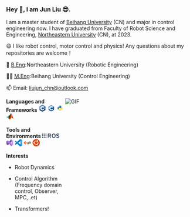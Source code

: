 ### Hey 👋, I am Jun Liu 😎.

I am a master student of  <a href="https://www.buaa.edu.cn/">Beihang University</a> (CN) and major in control engineering now. I have graduated from Faculty of Robot Science and Engineering,  <a href="https://www.neu.edu.cn/">Northeastern University</a> (CN), at 2023.

😄 I like robot control, motor control and physics! Any questions about my repositories are welcome！

🏫 [B.Eng](http://english.neu.edu.cn/):Northeastern University (Robotic Engineering)

👨‍🎓 [M.Eng](http://https://ev.buaa.edu.cn/):Beihang University (Control Engineering)

📫 Email: liujun_chn@outlook.com

<img align="right" alt="GIF" src="image/pleguin.gif?raw=true" width="343" height="270"/>

**Languages and Frameworks**
<code><img height="20" src="https://raw.githubusercontent.com/github/explore/80688e429a7d4ef2fca1e82350fe8e3517d3494d/topics/cpp/cpp.png" alt="C++"></code>
<code><img height="20" src="https://raw.githubusercontent.com/github/explore/80688e429a7d4ef2fca1e82350fe8e3517d3494d/topics/c/c.png" alt="C"></code>
<code><img height="20" src="https://raw.githubusercontent.com/github/explore/80688e429a7d4ef2fca1e82350fe8e3517d3494d/topics/python/python.png" alt="Python"></code>
<code><img height="20" src="https://raw.githubusercontent.com/github/explore/80688e429a7d4ef2fca1e82350fe8e3517d3494d/topics/matlab/matlab.png" alt="Matlab"></code>

**Tools and Environments** 
<code><img height="12" src="image/ros-icon.svg" alt="C++"></code>
<code><img height="20" src="image/vs-icon.svg" alt="VS" alt="C"></code>
<code><img height="20" src="https://raw.githubusercontent.com/github/explore/80688e429a7d4ef2fca1e82350fe8e3517d3494d/topics/visual-studio-code/visual-studio-code.png" alt="VSCode"></code>
<code><img height="20" src="https://raw.githubusercontent.com/github/explore/80688e429a7d4ef2fca1e82350fe8e3517d3494d/topics/git/git.png" alt="Git"></code>
<code><img height="20" src="https://raw.githubusercontent.com/github/explore/80688e429a7d4ef2fca1e82350fe8e3517d3494d/topics/ubuntu/ubuntu.png" alt="Ubuntu"></code>

**Interests**

-  Robot Dynamics 

- Control Algorithm (Frequency domain control, Observer, MPC, .et)

- Transformers! 

  <!---
  Ajun11/Ajun11 is a ✨ special ✨ repository because its `README.md` (this file) appears on your GitHub profile.
  You can click the Preview link to take a look at your changes.
  --->
